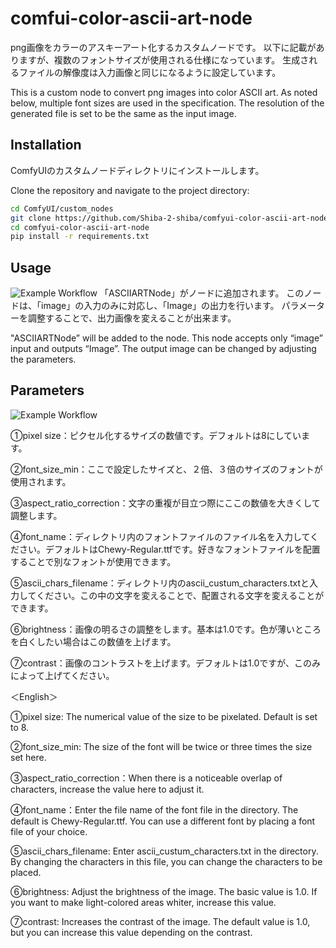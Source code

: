 # comfui-color-ascii-art-node
png画像をカラーのアスキーアート化するカスタムノードです。
以下に記載がありますが、複数のフォントサイズが使用される仕様になっています。
生成されるファイルの解像度は入力画像と同じになるように設定しています。

This is a custom node to convert png images into color ASCII art.
As noted below, multiple font sizes are used in the specification.
The resolution of the generated file is set to be the same as the input image.

## Installation
ComfyUIのカスタムノードディレクトリにインストールします。

Clone the repository and navigate to the project directory:

```bash
cd ComfyUI/custom_nodes
git clone https://github.com/Shiba-2-shiba/comfyui-color-ascii-art-node.git
cd comfyui-color-ascii-art-node
pip install -r requirements.txt

```

## Usage
![Example Workflow](https://github.com/Shiba-2-shiba/comfyui-color-ascii-art-node/blob/main/flow_exmaple.png)
「ASCIIARTNode」がノードに追加されます。
このノードは、「image」の入力のみに対応し、「Image」の出力を行います。
パラメーターを調整することで、出力画像を変えることが出来ます。

"ASCIIARTNode” will be added to the node.
This node accepts only “image” input and outputs “Image”.
The output image can be changed by adjusting the parameters.


## Parameters

![Example Workflow](https://github.com/Shiba-2-shiba/comfyui-color-ascii-art-node/blob/main/Asciiartnode.png)


①pixel size：ピクセル化するサイズの数値です。デフォルトは8にしています。

②font_size_min：ここで設定したサイズと、２倍、３倍のサイズのフォントが使用されます。

③aspect_ratio_correction：文字の重複が目立つ際にここの数値を大きくして調整します。

④font_name：ディレクトリ内のフォントファイルのファイル名を入力してください。デフォルトはChewy-Regular.ttfです。好きなフォントファイルを配置することで別なフォントが使用できます。

⑤ascii_chars_filename：ディレクトリ内のascii_custum_characters.txtと入力してください。この中の文字を変えることで、配置される文字を変えることができます。

⑥brightness：画像の明るさの調整をします。基本は1.0です。色が薄いところを白くしたい場合はこの数値を上げます。

⑦contrast：画像のコントラストを上げます。デフォルトは1.0ですが、このみによって上げてください。



＜English＞

①pixel size: The numerical value of the size to be pixelated. Default is set to 8.

②font_size_min: The size of the font will be twice or three times the size set here.

③aspect_ratio_correction：When there is a noticeable overlap of characters, increase the value here to adjust it.

④font_name：Enter the file name of the font file in the directory. The default is Chewy-Regular.ttf. You can use a different font by placing a font file of your choice.

⑤ascii_chars_filename: Enter ascii_custum_characters.txt in the directory. By changing the characters in this file, you can change the characters to be placed.

⑥brightness: Adjust the brightness of the image. The basic value is 1.0. If you want to make light-colored areas whiter, increase this value.

⑦contrast: Increases the contrast of the image. The default value is 1.0, but you can increase this value depending on the contrast.








